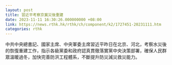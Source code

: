 ```yaml
---
layout: post
title: 習近平考察京冀災後重建
date: 2023-11-11 16:30:26.000000000 +08:00
link: https://news.rthk.hk/rthk/ch/component/k2/1727451-20231111.htm
categories: rthk
---
```


中共中央總書記、國家主席、中央軍委主席習近平昨日在北京、河北，考察水災後的恢復重建工作，指示各級黨委和政府認真貫徹落實黨中央決策部署，確保人民群眾溫暖過冬，加快完善防洪工程體系，不斷提升防災減災救災能力。
